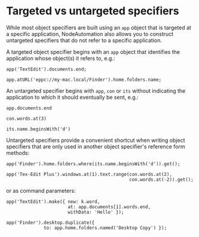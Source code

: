 # Targeted vs untargeted specifiers

While most object specifiers are built using an `app` object that is targeted at a specific application, NodeAutomation also allows you to construct untargeted specifiers that do not refer to a specific application. 

A targeted object specifier begins with an `app` object that identifies the application whose object(s) it refers to, e.g.:

    app('TextEdit').documents.end;

    app.atURL('eppc://my-mac.local/Finder').home.folders.name;


An untargeted specifier begins with `app`, `con` or `its` without indicating the application to which it should eventually be sent, e.g.:

    app.documents.end

    con.words.at(3)

    its.name.beginsWith('d')


Untargeted specifiers provide a convenient shortcut when writing object specifiers that are only used in another object specifier's reference form methods:

    app('Finder').home.folders.where(its.name.beginsWith('d')).get();

    app('Tex-Edit Plus').windows.at(1).text.range(con.words.at(2), 
                                                  con.words.at(-2)).get();


or as command parameters:

    app('TextEdit').make({ new: k.word,
                           at: app.documents[1].words.end, 
                           withData: 'Hello' });

    app('Finder').desktop.duplicate({ 
                  to: app.home.folders.named('Desktop Copy') });


